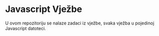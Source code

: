 # Javascript Vježbe

U ovom repozitoriju se nalaze zadaci iz vježbe, svaka vježba u pojedinoj Javascript datoteci.
